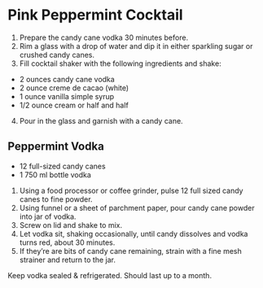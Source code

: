 # Pink Peppermint Cocktail 

1. Prepare the candy cane vodka 30 minutes before.
2. Rim a glass with a drop of water and dip it in either sparkling sugar or crushed candy canes. 
3. Fill cocktail shaker with the following ingredients and shake:
  - 2 ounces candy cane vodka
  - 2 ounce creme de cacao (white)
  - 1 ounce vanilla simple syrup
  - 1/2 ounce cream or half and half
4. Pour in the glass and garnish with a candy cane.

## Peppermint Vodka

- 12 full-sized candy canes
- 1  750 ml  bottle vodka

1. Using a food processor or coffee grinder, pulse 12 full sized candy canes to fine powder. 
2. Using funnel or a sheet of parchment paper, pour candy cane powder into jar of vodka. 
3. Screw on lid and shake to mix. 
4. Let vodka sit, shaking occasionally, until candy dissolves and vodka turns red, about 30 minutes.  
5. If they’re are bits of candy cane remaining, strain with a fine mesh strainer and return to the jar.  

Keep vodka sealed & refrigerated. Should last up to a month.
